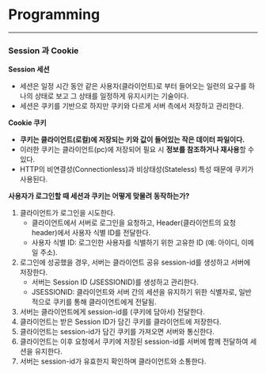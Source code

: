 # Programming

---
### Session 과 Cookie

**Session 세션**
- 세션은 일정 시간 동안 같은 사용자(클라이언트)로 부터 들어오는 일련의 요구를 하나의 상태로 보고 그 상태를 일정하게 유지시키는 기술이다.
- 세션은 쿠키를 기반으로 하지만 쿠키와 다르게 서버 측에서 저장하고 관리한다.

**Cookie 쿠키**

- **쿠키는 클라이언트(로컬)에 저장되는 키와 값이 들어있는 작은 데이터 파일이다.**
- 이러한 쿠키는 클라이언트(pc)에 저장되어 필요 시 **정보를 참조하거나 재사용**할 수 있다.
- HTTP의 비연결성(Connectionless)과 비상태성(Stateless) 특성 때문에 쿠키가 사용된다.

**사용자가 로그인할 때 세션과 쿠키는 어떻게 맞물려 동작하는가?**

1. 클라이언트가 로그인을 시도한다.
   - 클라이언트에서 서버로 로그인을 요청하고, Header(클라이언트의 요청 header)에서 사용자 식별 ID를 전달한다.
   - 사용자 식별 ID: 로그인한 사용자를 식별하기 위한 고유한 ID (예: 아이디, 이메일 주소).
2. 로그인에 성공했을 경우, 서버는 클라이언트 공유 session-id를 생성하고 서버에 저장한다.
   - 서버는 Session ID (JSESSIONID)를 생성하고 관리한다.
   - JSESSIONID: 클라이언트와 서버 간의 세션을 유지하기 위한 식별자로, 일반적으로 쿠키를 통해 클라이언트에게 전달됨.
3. 서버는 클라이언트에게 session-id를 (쿠키에 담아서) 전달한다.
4. 클라이언트는 받은 Session ID가 담긴 쿠키를 클라이언트에 저장한다.
5. 클라이언트는 session-id가 담긴 쿠키를 가져오면 서버와 통신한다.
6. 클라이언트는 이후 요청에서 쿠키에 저장된 session-id를 서버에 함께 전달하여 세션을 유지한다.
7. 서버는 session-id가 유효한지 확인하며 클라이언트와 소통한다.